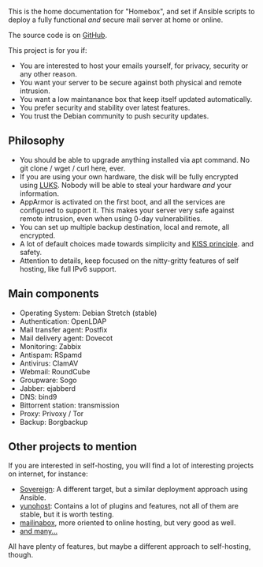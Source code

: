This is the home documentation for "Homebox", and set if Ansible scripts to deploy
a fully functional _and_ secure mail server at home or online.

The source code is on [GitHub](https://github.com/progmaticltd/homebox).

This project is for you if:

- You are interested to host your emails yourself, for privacy, security or any other reason.
- You want your server to be secure against both physical and remote intrusion.
- You want a low maintanance box that keep itself updated automatically.
- You prefer security and stability over latest features.
- You trust the Debian community to push security updates.

## Philosophy

- You should be able to upgrade anything installed via apt command. No git clone / wget / curl here, ever.
- If you are using your own hardware, the disk will be fully encrypted using
  [LUKS](https://en.wikipedia.org/wiki/Linux_Unified_Key_Setup). Nobody will be able to steal your hardware _and_ your
  information.
- AppArmor is activated on the first boot, and all the services are configured to support it. This makes your server
  very safe against remote intrusion, even when using 0-day vulnerabilities.
- You can set up multiple backup destination, local and remote, all encrypted.
- A lot of default choices made towards simplicity and [KISS principle](https://en.wikipedia.org/wiki/KISS_principle).
  and safety.
- Attention to details, keep focused on the nitty-gritty features of self hosting, like full IPv6 support.

## Main components

- Operating System: Debian Stretch (stable)
- Authentication: OpenLDAP
- Mail transfer agent: Postfix
- Mail delivery agent: Dovecot
- Monitoring: Zabbix
- Antispam: RSpamd
- Antivirus: ClamAV
- Webmail: RoundCube
- Groupware: Sogo
- Jabber: ejabberd
- DNS: bind9
- Bittorrent station: transmission
- Proxy: Privoxy / Tor
- Backup: Borgbackup

## Other projects to mention

If you are interested in self-hosting, you will find a lot of
interesting projects on internet, for instance:

- [Sovereign](https://github.com/sovereign/sovereign): A different
  target, but a similar deployment approach using Ansible.
- [yunohost](https://yunohost.org/): Contains a lot of plugins and
  features, not all of them are stable, but it is worth testing.
- [mailinabox](https://mailinabox.email/), more oriented to online
  hosting, but very good as well.
- [and many...](https://github.com/Kickball/awesome-selfhosted)

All have plenty of features, but maybe a different approach to
self-hosting, though.
